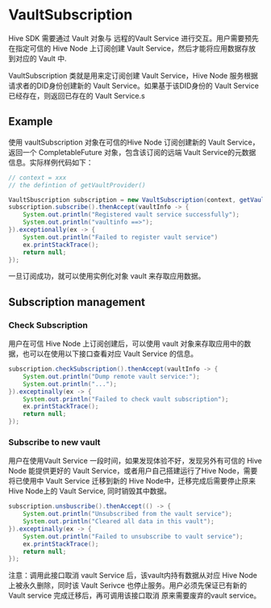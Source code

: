 # VaultSubscription

Hive SDK 需要通过 Vault 对象与 远程的Vault Service 进行交互。用户需要预先在指定可信的 Hive Node 上订阅创建 Vault Service，然后才能将应用数据存放到对应的 Vault 中.

VaultSubscription 类就是用来定订阅创建 Vault Service，Hive Node 服务根据请求者的DID身份创建新的 Vault Service。如果基于该DID身份的 Vault Service 已经存在，则返回已存在的 Vault Service.s

## Example

使用 vaultSubscription 对象在可信的Hive Node 订阅创建新的 Vault Service，返回一个 CompletableFuture 对象，包含该订阅的远端 Vault Service的元数据信息。实际样例代码如下：

```java
// context = xxx
// the defintion of getVaultProvider()

VaultSbuscription subscription = new VaultSubscription(context, getVaultProvider());
subscription.subscribe().thenAccept(vaultInfo -> {
    System.out.println("Registered vault service successfully");
    System.out.println("vaultinfo ==>");
}).exceptionally(ex -> {
    System.out.println("Failed to register vault service")
    ex.printStackTrace();
    return null;
});
```

一旦订阅成功，就可以使用实例化对象 vault 来存取应用数据。

## Subscription management

### Check Subscription

用户在可信 Hive Node 上订阅创建后，可以使用 vault 对象来存取应用中的数据，也可以在使用以下接口查看对应 Vault Service 的信息。

```java
subscription.checkSubscription().thenAccept(vaultInfo -> {
    System.out.println("Dump remote vault service:");
    System.out.println("...");
}).exceptinally(ex -> {
    System.out.println("Failed to check vault subscription");
    ex.printStackTrace();
    return null;
});
```

### Subscribe to new vault

用户在使用Vault Service 一段时间，如果发现体验不好，发现另外有可信的 Hive Node 能提供更好的 Vault Service，或者用户自己搭建运行了Hive Node，需要将已使用中 Vault Service 迁移到新的 Hive Node中，迁移完成后需要停止原来 Hive Node上的 Vault Service, 同时销毁其中数据。


```java
subscription.unsbuscribe().thenAccept(() -> {
    System.out.println("Unsubscribed from the vault service");
    System.out.println("Cleared all data in this vault");
}).exceptinally(ex -> {
    System.out.println("Failed to unsubscribe to vault service");
    ex.printStackTrace();
    return null;
});
```

注意：调用此接口取消 vault Service 后，该vault内持有数据从对应 Hive Node 上被永久删除，同时该 Vault Serivce 也停止服务。用户必须先保证已有新的 Vault service 完成迁移后，再可调用该接口取消 原来需要废弃的vault service。

